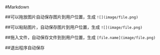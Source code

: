 ﻿#Markdown

##可以拖放图片自动保存图片到用户位置，生成 `![](image/file.png)`

##可以粘贴图片，自动保存图片到用户位置，生成 `![](image/file.png)`

##拖入文件，自动保存文件到到用户位置，生成 `[file.name](image/file.png)`

##退出程序自动保存

